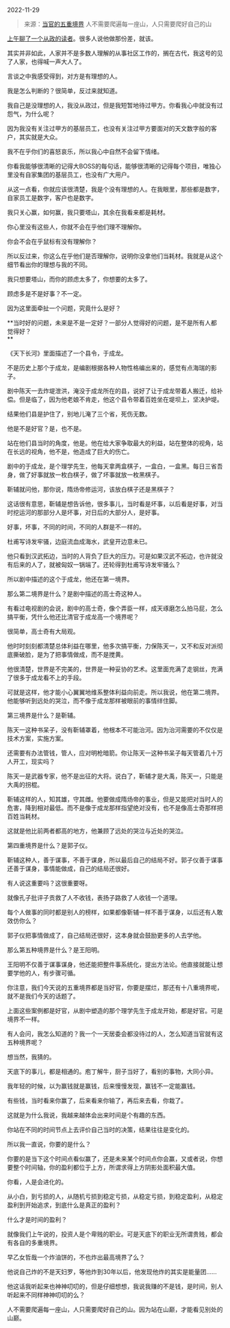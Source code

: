 2022-11-29

> 来源：[当官的五重境界](http://mp.weixin.qq.com/s?__biz=MzU3NDc5Nzc0NQ==&mid=2247521292&idx=2&sn=3860252f6668722dad6d7327cebcf692&chksm=fd2e36d2ca59bfc430394429c390e2c7d90593b1a27a1380502e189e208ca4cc636216765392&scene=27#wechat_redirect)
> 人不需要爬遍每一座山，人只需要爬好自己的山

[上午聊了一个从政的读者](http://mp.weixin.qq.com/s?__biz=MzU0MjYwNDU2Mw==&mid=2247508873&idx=2&sn=cfff746c8b784e8671982d3d0d484b67&chksm=fb1acff5cc6d46e3bb310dd40170f851fe4939856a69e1271906919f663d54d30e5daa018ab3&scene=21#wechat_redirect)。很多人说他做那份差，就该。

其实并非如此，人家并不是多数人理解的从事社区工作的，搁在古代，我这号的见了人家，也得喊一声大人了。  

言谈之中我感受得到，对方是有理想的人。

我是怎么判断的？很简单，反过来就知道。  

我自己是没理想的人，我没从政过，但是我短暂地待过甲方。你看我心中就没有过怨气，为什么呢？

因为我没有关注过甲方的基层员工，也没有关注过甲方要面对的天文数字般的客户，其实就是大众。

我不在乎你们的喜怒哀乐，所以我心中自然不会留下情绪。

你看我能够很清晰的记得大BOSS的每句话，能够很清晰的记得每个项目，唯独心里没有自家集团的基层员工，也没有广大用户。  

从这一点看，你就应该很清楚，我是个没有理想的人。在我眼里，那些都是数字，自家员工是数字，客户也是数字。

我只关心赢，如何赢，我只要塔山，其余在我看来都是耗材。

你心里没有这些人，你就不会在乎他们理不理解你。

你会不会在乎鼠标有没有理解你？

所以反过来，你这么在乎他们是否理解你，说明你没拿他们当耗材。我就是从这个细节看出你的理想与我的不同。

我只想要塔山，而你的顾虑太多了，你想要的太多了。  

顾虑多是不是好事？不一定。

因为这里面牵扯一个问题，究竟什么是好？

 **当时好的问题，未来是不是一定好？一部分人觉得好的问题，是不是所有人都觉得好？  
**

《天下长河》里面描述了一个县令，于成龙。

不是历史上那个于成龙，是编剧根据各种人物性格编出来的，感觉有点海瑞的影子。  

剧中陈天一去炸堤泄洪，淹没于成龙所在的县，说好了让于成龙带着人搬迁，给补偿。但是临了，因为他老娘不肯走，他这个县令带着百姓坐在堤坝上，坚决护堤。

结果他们县是护住了，别地儿淹了三个省，死伤无数。  

他是不是好官？是，也不是。  

站在他们县当时的角度，他是。他在给大家争取最大的利益，站在整体的视角，站在长远的视角，他不是，他造成了巨大的伤亡。  

剧中的于成龙，是个理学先生，他每天拿两盒棋子，一盒白，一盒黑。每日三省吾身，做了好事就放一枚白棋子，做了坏事就放一枚黑棋子。  

靳辅就问他，那你说，隋炀帝修运河，该放白棋子还是黑棋子？

这话很有意思，靳辅是想告诉他，很多事儿，当时看是坏事，以后看是好事，对当时挖运河的那部分人是坏事，对日后的大部分人，是好事。

好事，坏事，不同的时间，不同的人群是不一样的。  

杜甫写诗发牢骚，边庭流血成海水，武皇开边意未已。

他只看到汉武拓边，当时的人背负了巨大的压力。可是如果汉武不拓边，也许就没有后来的人了，就被匈奴一锅端了。还轮得到杜甫写诗发牢骚么？  

所以剧中描述的这个于成龙，他还在第一境界。  

那么第二境界是什么？是剧中描述的高士奇这种人。  

有看过电视剧的会说，剧中的高士奇，像个弄臣一样，成天琢磨怎么拍马屁，怎么搞平衡，凭什么他还比清官于成龙高一个境界呢？  

很简单，高士奇有大局观。  

他时时刻刻都清楚总体利益在哪里，他多次搞平衡，力保陈天一，又不和反对派彻底撕破脸，是为了把事情做成，而不是搅黄。  

他很清楚，世界是不完美的，世界是一种妥协的艺术。这里面充满了走钢丝，充满了很多于成龙看不上的手段。  

可就是这样，他才能小心翼翼地维系整体利益向前走。所以我说，他在第二境界。他能够听到远处的哭泣，而不像于成龙那样被眼前的事情绊住脚。  

第三境界是什么？是靳辅。

陈天一这种书呆子，没有靳辅罩着，他根本不可能治河。因为治河需要的不仅仅是技术方案，实施方案。

还需要有办法管钱，管人，应对明枪暗箭。你让陈天一这种书呆子每天管着几十万人开工，现实吗？  

陈天一是武器专家，他不是出征的大将。说白了，靳辅才是大禹，陈天一，只能是大禹的拐棍。

靳辅这样的人，知其雄，守其雌。他要做成隋炀帝的事业，但是又能把对当时人的危害，降到相对最低。而不是像于成龙那样指望绝对没有，也不是像高士奇那样把百姓当耗材。

这就是他比前两者都高的地方，他兼顾了远处的哭泣与近处的哭泣。

第四重境界是什么？是郭子仪。

靳辅这种人，善于谋事，不善于谋身，所以最后自己的结局不好。郭子仪善于谋事还善于谋身，事情能做成，自己的结局还很好。

有人说这重要吗？这很重要呀。  

就像孔子批评子贡救了人不收钱，表扬子路救了人收钱一个道理。  

每个人做事的同时都是别人的榜样，如果都像靳辅一样不善于谋身，以后还有人敢效仿你么？

郭子仪把事情做成了，自己结局还很好，这本身就会鼓励更多的人去学他。  

那么第五种境界是什么？是王阳明。  

王阳明不仅善于谋事谋身，他还能把整件事系统化，提出方法论。他直接就能让想要学他的人，有步骤可循。  

你注意，我们今天说的五重境界都是当好官，你要是摆烂，那还有十八重境界呢，就不是我们今天的话题了。

上面这些案例都是好官，从剧中塑造的那个理学先生于成龙开始，都是好官。可是境界不一样。  

有人会问，我怎么知道的？我一个一天居委会都没待过的人，怎么知道当官就有这五种境界呢？  

想当然，我猜的。

天底下的事儿，都是相通的。庖丁解牛，厨子当好了，看别的事物，大同小异。  

我年轻的时候，以为赢钱就是赢钱，后来慢慢发现，赢钱不一定能赢钱。  

有些钱，当时看来你赢了，后来看来你输了，再后来去看，你栽了。

这就是为什么我说，我越来越体会出来时间是个有趣的东西。  

你站在不同的时间节点上去评价自己当时的决策，结果往往是变化的。  

所以我一直说，你要的是什么？

你要的是当下这个时间点看似赢了，还是未来某个时间点你会赢，又或者说，你想要整个时间轴，你的盈利都位于上方，所谓求得上方阴影处面积最大值。

你看，人是会进化的。  

从小白，到亏损的人，从随机亏损到稳定亏损，从稳定亏损，到稳定盈利，从稳定盈利到开始追求，到底什么是真正的盈利？

什么才是时间的盈利？  

就像我们上午说的，投资人是个卑贱的职业。可是天底下的职业无所谓贵贱，都会有各自的多重境界。  

早乙女哲哉一个炸油饼的，不也炸出最高境界了么？

他说自己炸的不是天妇罗，等他炸到30年以后，他发现他炸的其实是能量团......

他这话我听起来也神神叨叨的，但是仔细想想，我说我赚的不是钱，是时间，别人听起来不同样神神叨叨的么？

人不需要爬遍每一座山，人只需要爬好自己的山。因为站在山巅，才能看见别处的山巅。

